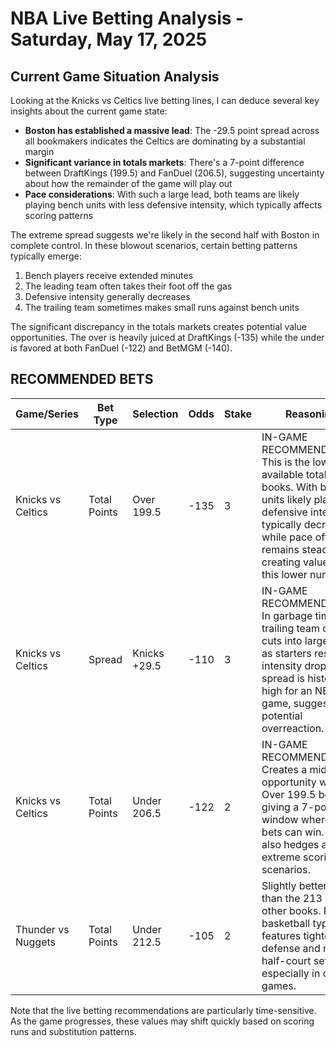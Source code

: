 # NBA Live Betting Analysis - Saturday, May 17, 2025

## Current Game Situation Analysis

Looking at the Knicks vs Celtics live betting lines, I can deduce several key insights about the current game state:

* **Boston has established a massive lead**: The -29.5 point spread across all bookmakers indicates the Celtics are dominating by a substantial margin
* **Significant variance in totals markets**: There's a 7-point difference between DraftKings (199.5) and FanDuel (206.5), suggesting uncertainty about how the remainder of the game will play out
* **Pace considerations**: With such a large lead, both teams are likely playing bench units with less defensive intensity, which typically affects scoring patterns

The extreme spread suggests we're likely in the second half with Boston in complete control. In these blowout scenarios, certain betting patterns typically emerge:

1. Bench players receive extended minutes
2. The leading team often takes their foot off the gas
3. Defensive intensity generally decreases
4. The trailing team sometimes makes small runs against bench units

The significant discrepancy in the totals markets creates potential value opportunities. The over is heavily juiced at DraftKings (-135) while the under is favored at both FanDuel (-122) and BetMGM (-140).

## RECOMMENDED BETS

| Game/Series | Bet Type | Selection | Odds | Stake | Reasoning |
|-------------|----------|-----------|------|-------|-----------|
| Knicks vs Celtics | Total Points | Over 199.5 | -135 | 3 | IN-GAME RECOMMENDATION: This is the lowest available total across books. With bench units likely playing, defensive intensity typically decreases while pace often remains steady, creating value on this lower number. |
| Knicks vs Celtics | Spread | Knicks +29.5 | -110 | 3 | IN-GAME RECOMMENDATION: In garbage time, the trailing team often cuts into large leads as starters rest and intensity drops. This spread is historically high for an NBA game, suggesting potential overreaction. |
| Knicks vs Celtics | Total Points | Under 206.5 | -122 | 2 | IN-GAME RECOMMENDATION: Creates a middle opportunity with the Over 199.5 bet, giving a 7-point window where both bets can win. This also hedges against extreme scoring scenarios. |
| Thunder vs Nuggets | Total Points | Under 212.5 | -105 | 2 | Slightly better value than the 213 line at other books. Playoff basketball typically features tighter defense and more half-court sets, especially in close games. |

Note that the live betting recommendations are particularly time-sensitive. As the game progresses, these values may shift quickly based on scoring runs and substitution patterns.